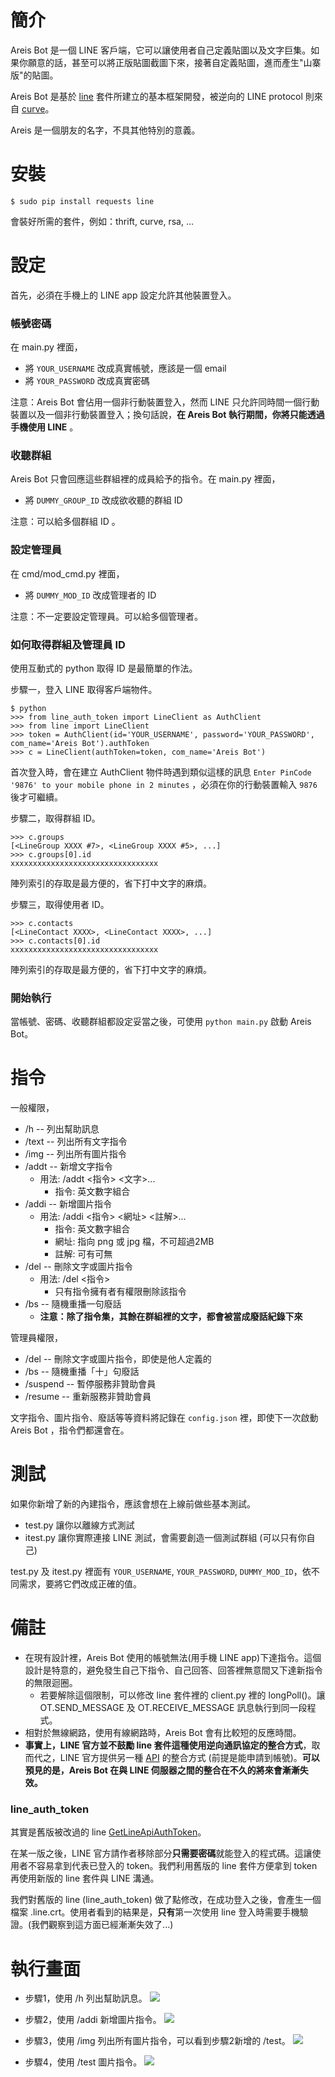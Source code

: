 # 簡介 #
Areis Bot 是一個 LINE 客戶端，它可以讓使用者自己定義貼圖以及文字巨集。如果你願意的話，甚至可以將正版貼圖截圖下來，接著自定義貼圖，進而產生"山寨版"的貼圖。

Areis Bot 是基於 [line](https://pypi.python.org/pypi/line) 套件所建立的基本框架開發，被逆向的 LINE protocol 則來自 [curve](https://pypi.python.org/pypi/curve/)。

Areis 是一個朋友的名字，不具其他特別的意義。



# 安裝 #
```
$ sudo pip install requests line
```
會裝好所需的套件，例如：thrift, curve, rsa, ...



# 設定 #
首先，必須在手機上的 LINE app 設定允許其他裝置登入。

### 帳號密碼 ###
在 main.py 裡面，

* 將 ```YOUR_USERNAME``` 改成真實帳號，應該是一個 email
* 將 ```YOUR_PASSWORD``` 改成真實密碼

注意：Areis Bot 會佔用一個非行動裝置登入，然而 LINE 只允許同時間一個行動裝置以及一個非行動裝置登入；換句話說，**在 Areis Bot 執行期間，你將只能透過手機使用 LINE** 。

### 收聽群組 ###
Areis Bot 只會回應這些群組裡的成員給予的指令。在 main.py 裡面，

* 將 ```DUMMY_GROUP_ID``` 改成欲收聽的群組 ID

注意：可以給多個群組 ID 。

### 設定管理員 ###
在 cmd/mod_cmd.py 裡面，

* 將 ```DUMMY_MOD_ID``` 改成管理者的 ID

注意：不一定要設定管理員。可以給多個管理者。

### 如何取得群組及管理員 ID ###
使用互動式的 python 取得 ID 是最簡單的作法。

步驟一，登入 LINE 取得客戶端物件。
```
$ python
>>> from line_auth_token import LineClient as AuthClient
>>> from line import LineClient
>>> token = AuthClient(id='YOUR_USERNAME', password='YOUR_PASSWORD', com_name='Areis Bot').authToken
>>> c = LineClient(authToken=token, com_name='Areis Bot')
```
首次登入時，會在建立 AuthClient 物件時遇到類似這樣的訊息 ```Enter PinCode '9876' to your mobile phone in 2 minutes``` ，必須在你的行動裝置輸入 ```9876``` 後才可繼續。

步驟二，取得群組 ID。
```
>>> c.groups
[<LineGroup XXXX #7>, <LineGroup XXXX #5>, ...]
>>> c.groups[0].id
xxxxxxxxxxxxxxxxxxxxxxxxxxxxxxxxx
```
陣列索引的存取是最方便的，省下打中文字的麻煩。

步驟三，取得使用者 ID。
```
>>> c.contacts
[<LineContact XXXX>, <LineContact XXXX>, ...]
>>> c.contacts[0].id
xxxxxxxxxxxxxxxxxxxxxxxxxxxxxxxxx
```
陣列索引的存取是最方便的，省下打中文字的麻煩。

### 開始執行 ###

當帳號、密碼、收聽群組都設定妥當之後，可使用 ```python main.py``` 啟動 Areis Bot。

# 指令 #

一般權限，

* /h -- 列出幫助訊息
* /text -- 列出所有文字指令
* /img -- 列出所有圖片指令
* /addt -- 新增文字指令
	* 用法: /addt <指令> <文字>...
		* 指令: 英文數字組合
* /addi -- 新增圖片指令
	* 用法: /addi <指令> <網址> <註解>...
		* 指令: 英文數字組合
		* 網址: 指向 png 或 jpg 檔，不可超過2MB
		* 註解: 可有可無
* /del -- 刪除文字或圖片指令
	* 用法: /del <指令>
		* 只有指令擁有者有權限刪除該指令
* /bs -- 隨機重播一句廢話
	* **注意：除了指令集，其餘在群組裡的文字，都會被當成廢話紀錄下來**

管理員權限，

* /del -- 刪除文字或圖片指令，即使是他人定義的
* /bs -- 隨機重播「十」句廢話
* /suspend -- 暫停服務非贊助會員
* /resume -- 重新服務非贊助會員

文字指令、圖片指令、廢話等等資料將記錄在 ```config.json``` 裡，即使下一次啟動 Areis Bot ，指令們都還會在。


# 測試 #

如果你新增了新的內建指令，應該會想在上線前做些基本測試。

* test.py 讓你以離線方式測試
* itest.py 讓你實際連接 LINE 測試，會需要創造一個測試群組 (可以只有你自己)

test.py 及 itest.py 裡面有 ```YOUR_USERNAME```, ```YOUR_PASSWORD```, ```DUMMY_MOD_ID```，依不同需求，要將它們改成正確的值。



# 備註 #

* 在現有設計裡，Areis Bot 使用的帳號無法(用手機 LINE app)下達指令。這個設計是特意的，避免發生自己下指令、自己回答、回答裡無意間又下達新指令的無限迴圈。
	* 若要解除這個限制，可以修改 line 套件裡的 client.py 裡的 longPoll()。讓OT.SEND_MESSAGE 及 OT.RECEIVE_MESSAGE 訊息執行到同一段程式。
* 相對於無線網路，使用有線網路時，Areis Bot 會有比較短的反應時間。
* **事實上，LINE 官方並不鼓勵 line 套件這種使用逆向通訊協定的整合方式**，取而代之，LINE 官方提供另一種 [API](https://developers.line.me/) 的整合方式 (前提是能申請到帳號)。**可以預見的是，Areis Bot 在與 LINE 伺服器之間的整合在不久的將來會漸漸失效。**

### line_auth_token ###

其實是舊版被改過的 line [GetLineApiAuthToken](https://github.com/iwdmb/GetLineApiAuthToken)。

在某一版之後，LINE 官方請作者移除部分**只需要密碼**就能登入的程式碼。這讓使用者不容易拿到代表已登入的 token。我們利用舊版的 line 套件方便拿到 token 再使用新版的 line 套件與 LINE 溝通。

我們對舊版的 line (line_auth_token) 做了點修改，在成功登入之後，會產生一個檔案 .line.crt。使用者看到的結果是，**只有**第一次使用 line 登入時需要手機驗證。(我們觀察到這方面已經漸漸失效了...)

# 執行畫面 #

* 步驟1，使用 /h 列出幫助訊息。
![](./1.png)

* 步驟2，使用 /addi 新增圖片指令。
![](./2.png)

* 步驟3，使用 /img 列出所有圖片指令，可以看到步驟2新增的 /test。
![](./3.png)

* 步驟4，使用 /test 圖片指令。
![](./4.png)
